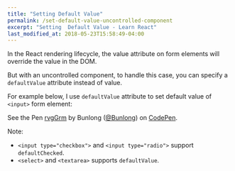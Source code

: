 ```yaml
---
title: "Setting Default Value"
permalink: /set-default-value-uncontrolled-component
excerpt: "Setting  Default Value - Learn React"
last_modified_at: 2018-05-23T15:58:49-04:00
---
```


In the React rendering lifecycle, the value attribute on form elements will override the value in the DOM. 

But with an uncontrolled component, to handle this case, you can specify a `defaultValue` attribute instead of value.

For example below, I use `defaultValue` attribute to set default value of `<input>` form element:

<p data-height="265" data-theme-id="0" data-slug-hash="rvgGrm" data-default-tab="js,result" data-user="Bunlong" data-embed-version="2" data-pen-title="rvgGrm" class="codepen">See the Pen <a href="https://codepen.io/Bunlong/pen/rvgGrm/">rvgGrm</a> by Bunlong (<a href="https://codepen.io/Bunlong">@Bunlong</a>) on <a href="https://codepen.io">CodePen</a>.</p>
<script async src="https://static.codepen.io/assets/embed/ei.js"></script>

Note:

* `<input type="checkbox">` and `<input type="radio">` support `defaultChecked`.
* `<select>` and `<textarea>` supports `defaultValue`.
